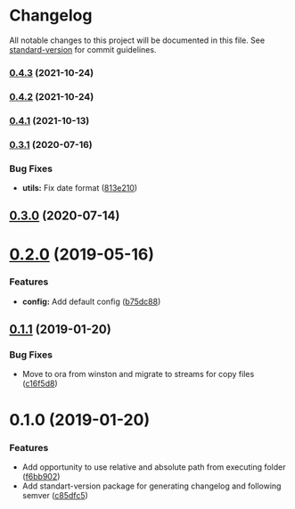# Changelog

All notable changes to this project will be documented in this file. See [standard-version](https://github.com/conventional-changelog/standard-version) for commit guidelines.

### [0.4.3](https://github.com/vadimshvetsov/media-organizer/compare/v0.4.1...v0.4.3) (2021-10-24)

### [0.4.2](https://github.com/vadimshvetsov/media-organizer/compare/v0.4.1...v0.4.2) (2021-10-24)

### [0.4.1](https://github.com/vadimshvetsov/media-organizer/compare/v0.3.1...v0.4.1) (2021-10-13)

### [0.3.1](https://github.com/vadimshvetsov/media-organizer/compare/v0.3.0...v0.3.1) (2020-07-16)


### Bug Fixes

* **utils:** Fix date format ([813e210](https://github.com/vadimshvetsov/media-organizer/commit/813e2102c51bc8b738de6c337eb0e5c58e47fb33))

## [0.3.0](https://github.com/vadimshvetsov/media-organizer/compare/v0.2.0...v0.3.0) (2020-07-14)

<a name="0.2.0"></a>
# [0.2.0](https://github.com/vadimshvetsov/media-organizer/compare/v0.1.1...v0.2.0) (2019-05-16)


### Features

* **config:** Add default config ([b75dc88](https://github.com/vadimshvetsov/media-organizer/commit/b75dc88))



<a name="0.1.1"></a>
## [0.1.1](https://github.com/vadimshvetsov/media-organizer/compare/v0.1.0...v0.1.1) (2019-01-20)


### Bug Fixes

* Move to ora from winston and migrate to streams for copy files ([c16f5d8](https://github.com/vadimshvetsov/media-organizer/commit/c16f5d8))



<a name="0.1.0"></a>
# 0.1.0 (2019-01-20)


### Features

* Add opportunity to use relative and absolute path from executing folder ([f6bb902](https://github.com/vadimshvetsov/media-organizer/commit/f6bb902))
* Add standart-version package for generating changelog and following semver ([c85dfc5](https://github.com/vadimshvetsov/media-organizer/commit/c85dfc5))
